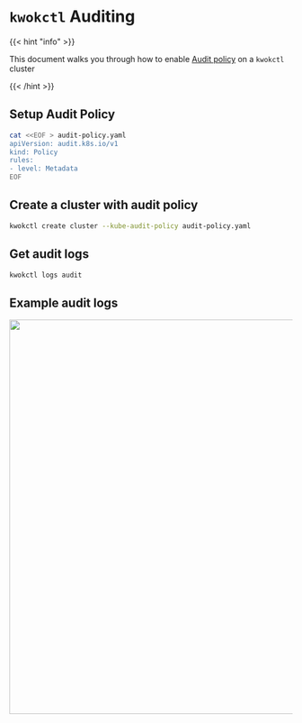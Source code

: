 # `kwokctl` Auditing

{{< hint "info" >}}

This document walks you through how to enable [Audit policy](https://kubernetes.io/docs/tasks/debug-application-cluster/audit/#audit-policy) on a `kwokctl` cluster

{{< /hint >}}

## Setup Audit Policy

``` bash
cat <<EOF > audit-policy.yaml
apiVersion: audit.k8s.io/v1
kind: Policy
rules:
- level: Metadata
EOF
```

## Create a cluster with audit policy

``` bash
kwokctl create cluster --kube-audit-policy audit-policy.yaml
```

## Get audit logs

``` bash
kwokctl logs audit
```

## Example audit logs

<img width="700px" src="/img/demo/audit-log.svg">
